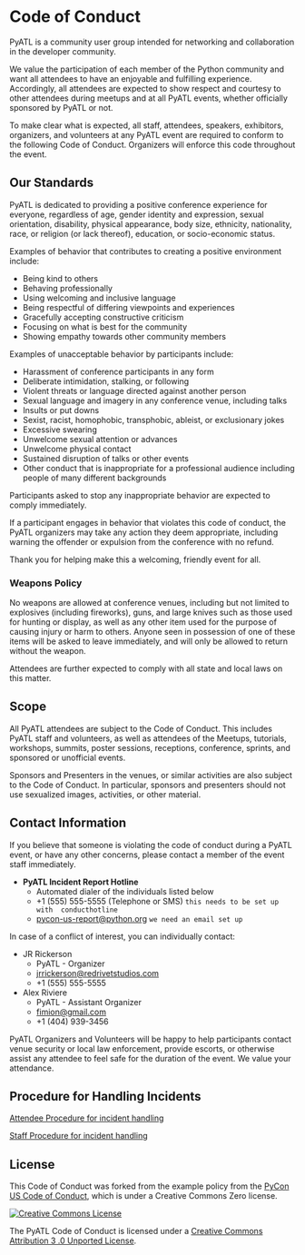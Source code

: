 # Code of Conduct

PyATL is a community user group intended for networking and collaboration in 
the developer community.

We value the participation of each member of the Python community and want 
all attendees to have an enjoyable and fulfilling experience. Accordingly, 
all attendees are expected to show respect and courtesy to other attendees 
during meetups and at all PyATL events, whether officially sponsored by 
PyATL or not.

To make clear what is expected, all staff, attendees, speakers, exhibitors, 
organizers, and volunteers at any PyATL event are required to conform to the 
following Code of Conduct. Organizers will enforce this code throughout the event.

## Our Standards

PyATL is dedicated to providing a positive conference experience for everyone,
 regardless of age, gender identity and expression, sexual orientation, disability, physical appearance, body size, ethnicity, nationality, race, or religion (or lack thereof), education, or socio-economic status.

Examples of behavior that contributes to creating a positive environment include:

- Being kind to others
- Behaving professionally
- Using welcoming and inclusive language
- Being respectful of differing viewpoints and experiences
- Gracefully accepting constructive criticism
- Focusing on what is best for the community
- Showing empathy towards other community members

Examples of unacceptable behavior by participants include:

- Harassment of conference participants in any form
- Deliberate intimidation, stalking, or following
- Violent threats or language directed against another person
- Sexual language and imagery in any conference venue, including talks
- Insults or put downs
- Sexist, racist, homophobic, transphobic, ableist, or exclusionary jokes
- Excessive swearing
- Unwelcome sexual attention or advances
- Unwelcome physical contact
- Sustained disruption of talks or other events
- Other conduct that is inappropriate for a professional audience including people of many different backgrounds


Participants asked to stop any inappropriate behavior are expected to comply immediately.

If a participant engages in behavior that violates this code of conduct, the
 PyATL organizers may take any action they deem appropriate, including warning 
 the offender or expulsion from the conference with no refund.

Thank you for helping make this a welcoming, friendly event for all.

### Weapons Policy

No weapons are allowed at conference venues, including but not limited to 
explosives (including fireworks), guns, and large knives such as those used for hunting or display, as well as any other item used for the purpose of causing injury or harm to others. Anyone seen in possession of one of these items will be asked to leave immediately, and will only be allowed to return without the weapon.

Attendees are further expected to comply with all state and local laws on this matter.

## Scope

All PyATL attendees are subject to the Code of Conduct. This includes PyATL
staff and volunteers, as well as attendees of the Meetups, tutorials, 
workshops, summits, poster sessions, receptions, conference, sprints, and 
sponsored or unofficial events.

Sponsors and Presenters in the venues, or similar activities are also
subject to the Code of Conduct. In particular, sponsors and presenters should 
not use sexualized images, activities, or other material.

## Contact Information

If you believe that someone is violating the code of conduct during a PyATL 
event, or have any other concerns, please contact a member of the event staff immediately.

- **PyATL Incident Report Hotline**
    - Automated dialer of the individuals listed below
    - +1 (555) 555-5555 (Telephone or SMS) `this needs to be set up with 
    conducthotline`
    - <pycon-us-report@python.org> `we need an email set up`

In case of a conflict of interest, you can individually contact:

  * JR Rickerson
      * PyATL - Organizer
      * <jrrickerson@redrivetstudios.com>
      * +1 (555) 555-5555
  * Alex Riviere
      * PyATL - Assistant Organizer
      * <fimion@gmail.com>
      * +1 (404) 939-3456

PyATL Organizers and Volunteers will be happy to help participants contact 
venue security or local law enforcement, provide escorts, or otherwise 
assist any attendee to feel safe for the duration of the event. We 
value your attendance.

## Procedure for Handling Incidents

[Attendee Procedure for incident handling](attendee-procedure.md)

[Staff Procedure for incident handling](staff-procedure.md)

## License

This Code of Conduct was forked from the example policy from the [PyCon US Code
of
Conduct](https://github.com/python/pycon-code-of-conduct/blob/master/code_of_conduct.md),
which is under a Creative Commons Zero license.

[![Creative Commons License](http://i.creativecommons.org/l/by/3.0/88x31.png)](http://creativecommons.org/licenses/by/3.0/)

The PyATL Code of Conduct is licensed under a [Creative Commons Attribution 3
.0 Unported License](http://creativecommons.org/licenses/by/3.0/).